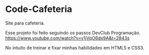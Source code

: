 # Code-Cafeteria
Site para cafeteria.

Esse projeto foi feito seguindo os passos DevClub Programação.
https://www.youtube.com/watch?v=v1jVqO6dx9A&t=2843s

No intuito de treinar e fixar minhas habilidades em HTML5 e CSS3.
